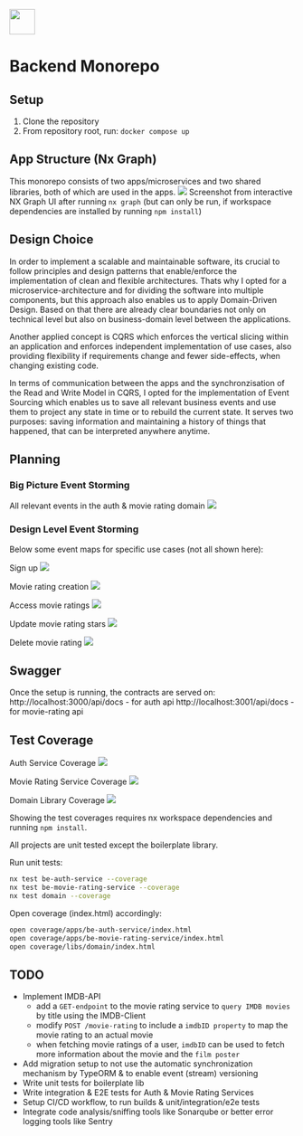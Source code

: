 <a alt="Nx logo" href="https://nx.dev" target="_blank" rel="noreferrer"><img src="https://raw.githubusercontent.com/nrwl/nx/master/images/nx-logo.png" width="45"></a>
# Backend Monorepo

## Setup
1. Clone the repository
2. From repository root, run: ```docker compose up```

## App Structure (Nx Graph)
This monorepo consists of two apps/microservices and two shared libraries, both of which are used in the apps. 
![](./docs/img/nx-graph.png)
Screenshot from interactive NX Graph UI after running ```nx graph``` (but can only be run, if workspace dependencies are installed by running ```npm install```)

## Design Choice
In order to implement a scalable and maintainable software, its crucial to follow principles and design patterns that enable/enforce the implementation of clean and flexible architectures. Thats why I opted for a microservice-architecture and for dividing the software into multiple components, but this approach also enables us to apply Domain-Driven Design. Based on that there are already clear boundaries not only on technical level but also on business-domain level between the applications.

Another applied concept is CQRS which enforces the vertical slicing within an application and enforces independent implementation of use cases, also providing flexibility if requirements change and fewer side-effects, when changing existing code.

In terms of communication between the apps and the synchronzisation of the Read and Write Model in CQRS, I opted for the implementation of Event Sourcing which enables us to save all relevant business events and use them to project any state in time or to rebuild the current state. It serves two purposes: saving information and maintaining a history of things that happened, that can be interpreted anywhere anytime.

## Planning
### Big Picture Event Storming
All relevant events in the auth & movie rating domain
![](./docs/img/big-picture-events.png)
### Design Level Event Storming
Below some event maps for specific use cases (not all shown here):

Sign up
![](./docs/img/design-level-sign-up.png)

Movie rating creation
![](./docs/img/design-level-create-rating.png)

Access movie ratings
![](./docs/img/design-level-get-ratings-apis.png)

Update movie rating stars
![](./docs/img/design-level-update-stars.png)

Delete movie rating
![](./docs/img/design-level-delete-rating.png)

## Swagger
Once the setup is running, the contracts are served on:
http://localhost:3000/api/docs - for auth api
http://localhost:3001/api/docs - for movie-rating api


## Test Coverage

Auth Service Coverage
![](./docs/img/auth-coverage.png)

Movie Rating Service Coverage
![](./docs/img/movie-rating-coverage.png)

Domain Library Coverage
![](./docs/img/domain-coverage.png)

Showing the test coverages requires nx workspace dependencies and running ```npm install```.

All projects are unit tested except the boilerplate library.

Run unit tests:
```bash
nx test be-auth-service --coverage
nx test be-movie-rating-service --coverage
nx test domain --coverage
```

Open coverage (index.html) accordingly:
```bash
open coverage/apps/be-auth-service/index.html
open coverage/apps/be-movie-rating-service/index.html
open coverage/libs/domain/index.html
```


## TODO
- Implement IMDB-API
    - add a `GET-endpoint` to the movie rating service to `query IMDB movies` by title using the IMDB-Client
    - modify `POST /movie-rating` to include a `imdbID property` to map the movie rating to an actual movie
    - when fetching movie ratings of a user, `imdbID` can be used to fetch more information about the movie and the `film poster`
- Add migration setup to not use the automatic synchronization mechanism by TypeORM & to enable event (stream) versioning
- Write unit tests for boilerplate lib
- Write integration & E2E tests for Auth & Movie Rating Services
- Setup CI/CD workflow, to run builds & unit/integration/e2e tests
- Integrate code analysis/sniffing tools like Sonarqube or better error logging tools like Sentry